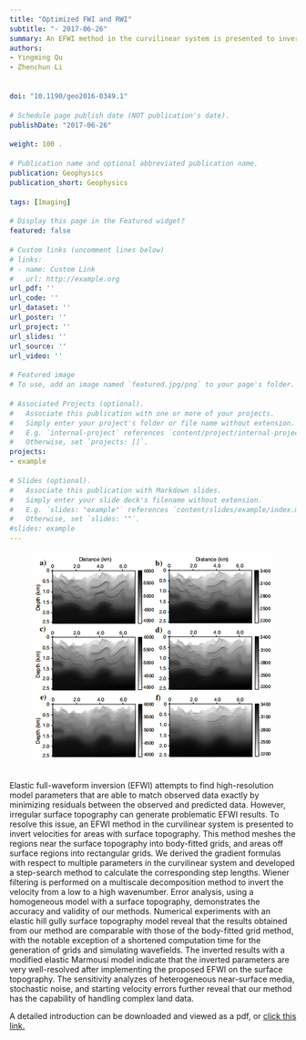 ```yaml
---
title: "Optimized FWI and RWI"
subtitle: "- 2017-06-26"
summary: An EFWI method in the curvilinear system is presented to invert velocities for areas with surface topography. This method meshes the regions near the surface topography into body-fitted grids, and areas off surface regions into rectangular grids.
authors:
- Yingming Qu
- Zhenchun Li


doi: "10.1190/geo2016-0349.1"

# Schedule page publish date (NOT publication's date).
publishDate: "2017-06-26"

weight: 100 .

# Publication name and optional abbreviated publication name.
publication: Geophysics
publication_short: Geophysics 

tags: [Imaging]

# Display this page in the Featured widget?
featured: false

# Custom links (uncomment lines below)
# links:
# - name: Custom Link
#   url: http://example.org
url_pdf: ''
url_code: ''
url_dataset: ''
url_poster: ''
url_project: ''
url_slides: ''
url_source: ''
url_video: ''

# Featured image
# To use, add an image named `featured.jpg/png` to your page's folder. 

# Associated Projects (optional).
#   Associate this publication with one or more of your projects.
#   Simply enter your project's folder or file name without extension.
#   E.g. `internal-project` references `content/project/internal-project/index.md`.
#   Otherwise, set `projects: []`.
projects:
- example

# Slides (optional).
#   Associate this publication with Markdown slides.
#   Simply enter your slide deck's filename without extension.
#   E.g. `slides: "example"` references `content/slides/example/index.md`.
#   Otherwise, set `slides: ""`.
#slides: example
---
```


<div style="text-align: center;">
  <img src="./Optimized FWI and RWI.assets/image.png" alt="Image Alt Text" style="max-width: 100%; height: auto;">
</div>
<br />

Elastic full-waveform inversion (EFWI) attempts to find high-resolution model parameters that are able to match observed data exactly by minimizing residuals between the observed and predicted data. However, irregular surface topography can generate problematic EFWI results. To resolve this issue, an EFWI method in the curvilinear system is presented to invert velocities for areas with surface topography. This method meshes the regions near the surface topography into body-fitted grids, and areas off surface regions into rectangular grids. We derived the gradient formulas with respect to multiple parameters in the curvilinear system and developed a step-search method to calculate the corresponding step lengths. Wiener filtering is performed on a multiscale decomposition method to invert the velocity from a low to a high wavenumber. Error analysis, using a homogeneous model with a surface topography, demonstrates the accuracy and validity of our methods. Numerical experiments with an elastic hill gully surface topography model reveal that the results obtained from our method are comparable with those of the body-fitted grid method, with the notable exception of a shortened computation time for the generation of grids and simulating wavefields. The inverted results with a modified elastic Marmousi model indicate that the inverted parameters are very well-resolved after implementing the proposed EFWI on the surface topography. The sensitivity analyzes of heterogeneous near-surface media, stochastic noise, and starting velocity errors further reveal that our method has the capability of handling complex land data.


A detailed introduction can be downloaded and viewed as a pdf, or [click this link.](https://library.seg.org/doi/10.1190/geo2016-0349.1)